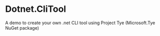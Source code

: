 # Dotnet.CliTool
A demo to create your own .net CLI tool using Project Tye (Microsoft.Tye NuGet package)
